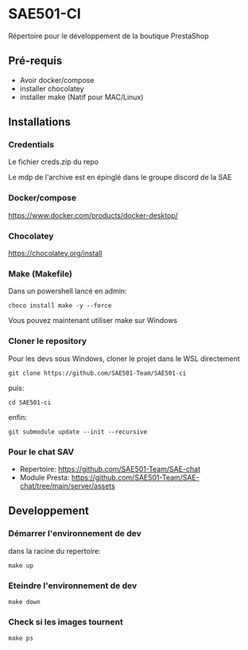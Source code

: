 # SAE501-CI

Répertoire pour le développement de la boutique PrestaShop

## Pré-requis

- Avoir docker/compose
- installer chocolatey
- installer make (Natif pour MAC/Linux)

## Installations

### Credentials

Le fichier creds.zip du repo

Le mdp de l'archive est en épinglé dans le groupe discord de la SAE

### Docker/compose

https://www.docker.com/products/docker-desktop/

### Chocolatey

https://chocolatey.org/install

### Make (Makefile)

Dans un powershell lancé en admin:

```
choco install make -y --force
```

Vous pouvez maintenant utiliser make sur Windows

### Cloner le repository

Pour les devs sous Windows, cloner le projet dans le WSL directement

```
git clone https://github.com/SAE501-Team/SAE501-ci
```

puis:

```
cd SAE501-ci
```

enfin:

```
git submodule update --init --recursive
```

### Pour le chat SAV

- Repertoire: https://github.com/SAE501-Team/SAE-chat
- Module Presta: https://github.com/SAE501-Team/SAE-chat/tree/main/server/assets

## Developpement

### Démarrer l'environnement de dev

dans la racine du repertoire:

```
make up
```

### Eteindre l'environnement de dev

```
make down
```

### Check si les images tournent

```
make ps
```
